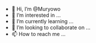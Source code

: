 - 👋 Hi, I’m @Muryowo
- 👀 I’m interested in ...
- 🌱 I’m currently learning ...
- 💞️ I’m looking to collaborate on ...
- 📫 How to reach me ...

<!---
Muryowo/Muryowo is a ✨ special ✨ repository because its `README.md` (this file) appears on your GitHub profile.
You can click the Preview link to take a look at your changes.
--->
